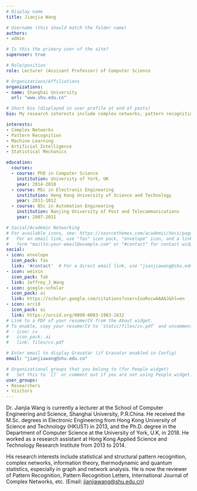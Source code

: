 ```yaml
---
# Display name
title: Jianjia Wang

# Username (this should match the folder name)
authors:
- admin

# Is this the primary user of the site?
superuser: true

# Role/position
role: Lecturer (Assisant Professor) of Computer Science

# Organizations/Affiliations
organizations:
- name: Shanghai University
  url: "www.shu.edu.cn"

# Short bio (displayed in user profile at end of posts)
bio: My research interests include complex networks, pattern recognition and machine learning. Particularly, I interest in the statistical structural of pattern recognition, statistical mechanics in complex networks and the network neuroscience.

interests:
- Complex Networks
- Pattern Recognition
- Machine Learning
- Artificial Intelligence
- Statistical Mechanics

education:
  courses:
  - course: PhD in Computer Science
    institution: University of York, UK
    year: 2014-2018
  - course: MSc in Electronic Engineering
    institution: Hong Kong University of Science and Technology
    year: 2011-1012
  - course: BSc in Automation Engineering
    institution: Nanjing University of Post and Telecommunications
    year: 2007-2011

# Social/Academic Networking
# For available icons, see: https://sourcethemes.com/academic/docs/page-builder/#icons
#   For an email link, use "fas" icon pack, "envelope" icon, and a link in the
#   form "mailto:your-email@example.com" or "#contact" for contact widget.
social:
- icon: envelope
  icon_pack: fas
  link: '#contact'  # For a direct email link, use "jianjiawang@shu.edu.cn".
- icon: weixin
  icon_pack: fab
  link: Jeffrey_J_Wang
- icon: google-scholar
  icon_pack: ai
  link: https://scholar.google.com/citations?user=IoaRxcwAAAAJ&hl=en
- icon: orcid
  icon_pack: ai
  link: https://orcid.org/0000-0003-1983-1632
# Link to a PDF of your resume/CV from the About widget.
# To enable, copy your resume/CV to `static/files/cv.pdf` and uncomment the lines below.
# - icon: cv
#   icon_pack: ai
#   link: files/cv.pdf

# Enter email to display Gravatar (if Gravatar enabled in Config)
email: "jianjiawang@shu.edu.cn"

# Organizational groups that you belong to (for People widget)
#   Set this to `[]` or comment out if you are not using People widget.
user_groups:
- Researchers
- Visitors
---
```


Dr. Jianjia Wang is currently a lecturer at the School of Computer Engineering and Science, Shanghai University, P.R.China. He received the M.Sc. degrees in Electronic Engineering from Hong Kong University of Science and Technology (HKUST) in 2013, and the Ph.D. degree in the Department of Computer Science at the University of York, U.K, in 2018. He worked as a research assistant at Hong Kong Applied Science and Technology Research Institute from 2013 to 2014. 

His research interests include statistical and structural pattern recognition, complex networks, information theory, thermodynamic and quantum statistics, especially in graph and network analysis. He is now the reviewer of Pattern Recognition, Pattern Recognition Letters, International Journal of Complex Networks, etc. (Email: jianjiawang@shu.edu.cn)

